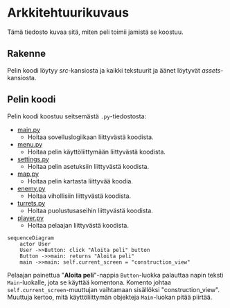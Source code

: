 # Arkkitehtuurikuvaus
Tämä tiedosto kuvaa sitä, miten peli toimii jamistä se koostuu.

## Rakenne
Pelin koodi löytyy *src*-kansiosta ja kaikki tekstuurit ja äänet löytyvät *assets*-kansiosta.

## Pelin koodi
Pelin koodi koostuu seitsemästä `.py`-tiedostosta:
- [main.py](https://github.com/danttu/ot-harjoitustyo/blob/main/harjoitustyo/src/main.py)
  - Hoitaa sovelluslogiikaan liittyvästä koodista.
- [menu.py](https://github.com/danttu/ot-harjoitustyo/blob/main/harjoitustyo/src/menu.py)
  - Hoitaa pelin käyttöliittymään liittyvästä koodista.
- [settings.py](https://github.com/danttu/ot-harjoitustyo/blob/main/harjoitustyo/src/settings.py)
  - Hoitaa pelin asetuksiin liittyvästä koodista.
- [map.py](https://github.com/danttu/ot-harjoitustyo/blob/main/harjoitustyo/src/map.py)
  - Hoitaa pelin kartasta liittyvää koodia.
- [enemy.py](https://github.com/danttu/ot-harjoitustyo/blob/main/harjoitustyo/src/enemy.py)
  - Hoitaa vihollisiin liittyvästä koodista.
- [turrets.py](https://github.com/danttu/ot-harjoitustyo/blob/main/harjoitustyo/src/turrets.py)
  - Hoitaa puolustusaseihin liittyvästä koodista.
- [player.py](https://github.com/danttu/ot-harjoitustyo/blob/main/harjoitustyo/src/player.py)
  - Hoitaa pelaajan liittyvästä koodista.
  
```mermaid
sequenceDiagram
    actor User
    User ->>Button: click "Aloita peli" button
    Button ->>main: returns "Aloita peli"
    main ->>main: self.current_screen = "construction_view"
```
Pelaajan painettua "**Aloita peli**"-nappia `Button`-luokka palauttaa napin teksti `Main`-luokalle, jota se käyttää komentona.
Komento johtaa `self.current_screen`-muuttujan vaihtamaan sisällöksi "construction_view". Muuttuja kertoo, mitä käyttöliittymän objekteja
`Main`-luokan pitää piirtää.
